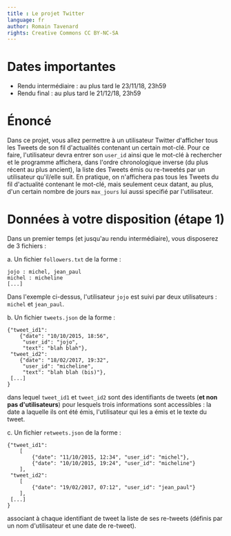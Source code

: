 ```yaml
---
title : Le projet Twitter
language: fr
author: Romain Tavenard
rights: Creative Commons CC BY-NC-SA
---
```


# Dates importantes

* Rendu intermédiaire : au plus tard le 23/11/18, 23h59
* Rendu final : au plus tard le 21/12/18, 23h59

# Énoncé

Dans ce projet, vous allez permettre à un utilisateur Twitter d'afficher tous les Tweets de son fil d'actualités contenant un certain mot-clé.
Pour ce faire, l'utilisateur devra entrer son `user_id` ainsi que le mot-clé à rechercher et le programme affichera, dans l'ordre chronologique inverse (du plus récent au plus ancient), la liste des Tweets émis ou re-tweetés par un utilisateur qu'il/elle suit.
En pratique, on n'affichera pas tous les Tweets du fil d'actualité contenant le mot-clé, mais seulement ceux datant, au plus, d'un certain nombre de jours `max_jours` lui aussi specifié par l'utilisateur.

# Données à votre disposition (étape 1)

Dans un premier temps (et jusqu'au rendu intermédiaire), vous disposerez de 3 fichiers :

a. Un fichier `followers.txt` de la forme :

```
jojo : michel, jean_paul
michel : micheline
[...]
```

Dans l'exemple ci-dessus, l'utilisateur `jojo` est suivi par deux utilisateurs : `michel` et `jean_paul`.

b. Un fichier `tweets.json` de la forme :

```
{"tweet_id1":
    {"date": "10/10/2015, 18:56",
     "user_id": "jojo",
     "text": "blah blah"},
 "tweet_id2":
    {"date": "18/02/2017, 19:32",
     "user_id": "micheline",
     "text": "blah blah (bis)"},
 [...]
}
```

dans lequel `tweet_id1` et `tweet_id2` sont des identifiants de tweets (**et non pas d'utilisateurs**) pour lesquels
trois informations sont accessibles : la date a laquelle ils ont été émis, l'utilisateur qui les a émis et le texte du
tweet.

c. Un fichier `retweets.json` de la forme :

```
{"tweet_id1":
    [
        {"date": "11/10/2015, 12:34", "user_id": "michel"},
        {"date": "10/10/2015, 19:24", "user_id": "micheline"}
    ],
 "tweet_id2":  
    [
        {"date": "19/02/2017, 07:12", "user_id": "jean_paul"}
    ],
 [...]
}
```

associant à chaque identifiant de tweet la liste de ses re-tweets (définis par un nom d'utilisateur et une date de
re-tweet).

<!-- # Données à votre disposition (étape 2)

Dans un deuxième temps (rendu numéro 2), ces informations ne vous seront plus fournies sous la forme de fichiers mais
seront à récupérer via le module `Tweepy` directement sur Twitter (on vous transmettra alors les identifiants des
utilisateurs à considérer).

Pour cela, le code que vous aurez produit à l'étape 1 sera conservé et seules les instructions de récupération des
données devront être modifiées. -->

